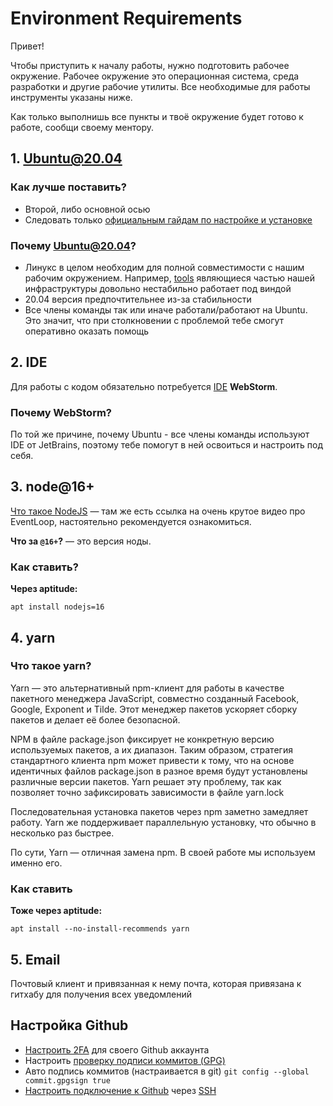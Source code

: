 # Environment Requirements

Привет!

Чтобы приступить к началу работы, нужно подготовить рабочее окружение. Рабочее окружение это операционная система, среда разработки и другие рабочие утилиты. Все необходимые для работы инструменты указаны ниже.

Как только выполнишь все пункты и твоё окружение будет готово к работе, сообщи своему ментору. 

## 1. Ubuntu@20.04

### Как лучше поставить?

- Второй, либо основной осью
- Следовать только [официальным гайдам по настройке и установке](https://ubuntu.com/tutorials/install-ubuntu-desktop#1-overview)

### Почему Ubuntu@20.04?

- Линукс в целом необходим для полной совместимости с нашим рабочим окружением. Например, [tools](https://github.com/atls/tools) являющиеся частью нашей инфраструктуры довольно нестабильно работает под виндой
- 20.04 версия предпочтительнее из-за стабильности
- Все члены команды так или иначе работали/работают на Ubuntu. Это значит, что при столкновении с проблемой тебе смогут оперативно оказать помощь


## 2. IDE

Для работы с кодом обязательно потребуется [IDE](https://ru.wikipedia.org/wiki/%D0%98%D0%BD%D1%82%D0%B5%D0%B3%D1%80%D0%B8%D1%80%D0%BE%D0%B2%D0%B0%D0%BD%D0%BD%D0%B0%D1%8F_%D1%81%D1%80%D0%B5%D0%B4%D0%B0_%D1%80%D0%B0%D0%B7%D1%80%D0%B0%D0%B1%D0%BE%D1%82%D0%BA%D0%B8) **WebStorm**.

### Почему WebStorm?

По той же причине, почему Ubuntu - все члены команды используют IDE от JetBrains, поэтому тебе помогут в ней освоиться и настроить под себя.

## 3. node@16+

[Что такое NodeJS](https://habr.com/ru/post/420123/) — там же есть ссылка на очень крутое видео про EventLoop, настоятельно рекомендуется ознакомиться.

**Что за `@16+`?** — это версия ноды.

### Как ставить?

**Через aptitude:**

`apt install nodejs=16`

## 4. yarn

### Что такое yarn?

Yarn — это альтернативный npm-клиент для работы в качестве пакетного менеджера JavaScript, совместно созданный Facebook, Google, Exponent и Tilde. Этот менеджер пакетов ускоряет сборку пакетов и делает её более безопасной.

NPM в файле package.json фиксирует не конкретную версию используемых пакетов, а их диапазон. Таким образом, стратегия стандартного клиента npm может привести к тому, что на основе идентичных файлов package.json в разное время будут установлены различные версии пакетов. Yarn решает эту проблему, так как позволяет точно зафиксировать зависимости в файле yarn.lock

Последовательная установка пакетов через npm заметно замедляет работу. Yarn же поддерживает параллельную установку, что обычно в несколько раз быстрее.

По сути, Yarn — отличная замена npm. В своей работе мы используем именно его.

### Как ставить

**Тоже через aptitude:**

`apt install --no-install-recommends yarn`

## 5. Email

Почтовый клиент и привязанная к нему почта, которая привязана к гитхабу для получения всех уведомлений

## Настройка Github

- [Настроить 2FA](https://docs.github.com/en/authentication/securing-your-account-with-two-factor-authentication-2fa) для своего Github аккаунта
- Настроить [проверку подписи коммитов (GPG)](https://docs.github.com/en/authentication/managing-commit-signature-verification)
- Авто подпись коммитов (настраивается в git) `git config --global commit.gpgsign true`
- [Настроить подключение к Github](https://docs.github.com/en/authentication/connecting-to-github-with-ssh) через [SSH](https://ru.wikipedia.org/wiki/SSH)
